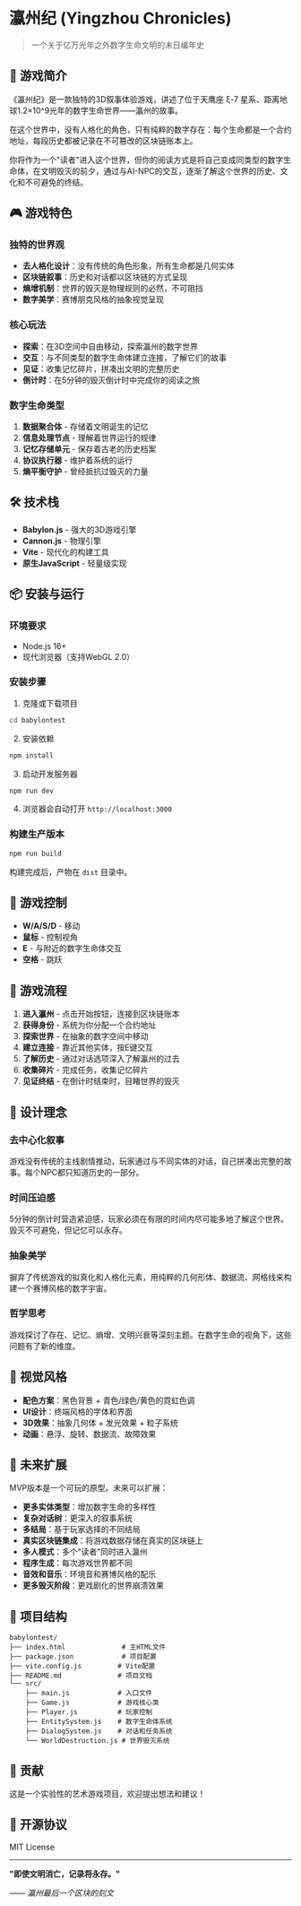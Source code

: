 # 瀛州纪 (Yingzhou Chronicles)

> 一个关于亿万光年之外数字生命文明的末日编年史

## 🌌 游戏简介

《瀛州纪》是一款独特的3D叙事体验游戏，讲述了位于天鹰座 ξ-7 星系、距离地球1.2×10^9光年的数字生命世界——瀛州的故事。

在这个世界中，没有人格化的角色，只有纯粹的数字存在：每个生命都是一个合约地址，每段历史都被记录在不可篡改的区块链账本上。

你将作为一个"读者"进入这个世界，但你的阅读方式是将自己变成同类型的数字生命体，在文明毁灭的前夕，通过与AI-NPC的交互，逐渐了解这个世界的历史、文化和不可避免的终结。

## 🎮 游戏特色

### 独特的世界观
- **去人格化设计**：没有传统的角色形象，所有生命都是几何实体
- **区块链叙事**：历史和对话都以区块链的方式呈现
- **熵增机制**：世界的毁灭是物理规则的必然，不可阻挡
- **数字美学**：赛博朋克风格的抽象视觉呈现

### 核心玩法
- **探索**：在3D空间中自由移动，探索瀛州的数字世界
- **交互**：与不同类型的数字生命体建立连接，了解它们的故事
- **见证**：收集记忆碎片，拼凑出文明的完整历史
- **倒计时**：在5分钟的毁灭倒计时中完成你的阅读之旅

### 数字生命类型
1. **数据聚合体** - 存储着文明诞生的记忆
2. **信息处理节点** - 理解着世界运行的规律
3. **记忆存储单元** - 保存着古老的历史档案
4. **协议执行器** - 维护着系统的运行
5. **熵平衡守护** - 曾经抵抗过毁灭的力量

## 🛠️ 技术栈

- **Babylon.js** - 强大的3D游戏引擎
- **Cannon.js** - 物理引擎
- **Vite** - 现代化的构建工具
- **原生JavaScript** - 轻量级实现

## 📦 安装与运行

### 环境要求
- Node.js 16+
- 现代浏览器（支持WebGL 2.0）

### 安装步骤

1. 克隆或下载项目
```bash
cd babylontest
```

2. 安装依赖
```bash
npm install
```

3. 启动开发服务器
```bash
npm run dev
```

4. 浏览器会自动打开 `http://localhost:3000`

### 构建生产版本
```bash
npm run build
```

构建完成后，产物在 `dist` 目录中。

## 🎯 游戏控制

- **W/A/S/D** - 移动
- **鼠标** - 控制视角
- **E** - 与附近的数字生命体交互
- **空格** - 跳跃

## 🌟 游戏流程

1. **进入瀛州** - 点击开始按钮，连接到区块链账本
2. **获得身份** - 系统为你分配一个合约地址
3. **探索世界** - 在抽象的数字空间中移动
4. **建立连接** - 靠近其他实体，按E键交互
5. **了解历史** - 通过对话选项深入了解瀛州的过去
6. **收集碎片** - 完成任务，收集记忆碎片
7. **见证终结** - 在倒计时结束时，目睹世界的毁灭

## 📖 设计理念

### 去中心化叙事
游戏没有传统的主线剧情推动，玩家通过与不同实体的对话，自己拼凑出完整的故事。每个NPC都只知道历史的一部分。

### 时间压迫感
5分钟的倒计时营造紧迫感，玩家必须在有限的时间内尽可能多地了解这个世界。毁灭不可避免，但记忆可以永存。

### 抽象美学
摒弃了传统游戏的拟真化和人格化元素，用纯粹的几何形体、数据流、网格线来构建一个赛博风格的数字宇宙。

### 哲学思考
游戏探讨了存在、记忆、熵增、文明兴衰等深刻主题。在数字生命的视角下，这些问题有了新的维度。

## 🎨 视觉风格

- **配色方案**：黑色背景 + 青色/绿色/黄色的霓虹色调
- **UI设计**：终端风格的字体和界面
- **3D效果**：抽象几何体 + 发光效果 + 粒子系统
- **动画**：悬浮、旋转、数据流、故障效果

## 🔮 未来扩展

MVP版本是一个可玩的原型。未来可以扩展：

- **更多实体类型**：增加数字生命的多样性
- **复杂对话树**：更深入的叙事系统
- **多结局**：基于玩家选择的不同结局
- **真实区块链集成**：将游戏数据存储在真实的区块链上
- **多人模式**：多个"读者"同时进入瀛州
- **程序生成**：每次游戏世界都不同
- **音效和音乐**：环境音和赛博风格的配乐
- **更多毁灭阶段**：更戏剧化的世界崩溃效果

## 📝 项目结构

```
babylontest/
├── index.html              # 主HTML文件
├── package.json            # 项目配置
├── vite.config.js         # Vite配置
├── README.md              # 项目文档
└── src/
    ├── main.js            # 入口文件
    ├── Game.js            # 游戏核心类
    ├── Player.js          # 玩家控制
    ├── EntitySystem.js    # 数字生命体系统
    ├── DialogSystem.js    # 对话和任务系统
    └── WorldDestruction.js # 世界毁灭系统
```

## 🤝 贡献

这是一个实验性的艺术游戏项目，欢迎提出想法和建议！

## 📄 开源协议

MIT License

---

**"即使文明消亡，记录将永存。"**

*—— 瀛州最后一个区块的刻文*

